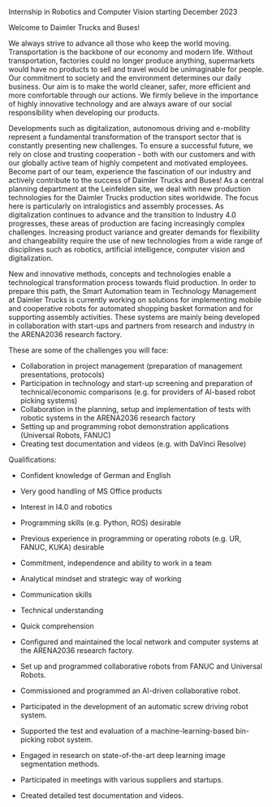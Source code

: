Internship in Robotics and Computer Vision starting December 2023

Welcome to Daimler Trucks and Buses!

We always strive to advance all those who keep the world moving. Transportation is the backbone of our economy and modern life. Without transportation, factories could no longer produce anything, supermarkets would have no products to sell and travel would be unimaginable for people. Our commitment to society and the environment determines our daily business. Our aim is to make the world cleaner, safer, more efficient and more comfortable through our actions. We firmly believe in the importance of highly innovative technology and are always aware of our social responsibility when developing our products.

Developments such as digitalization, autonomous driving and e-mobility represent a fundamental transformation of the transport sector that is constantly presenting new challenges. To ensure a successful future, we rely on close and trusting cooperation - both with our customers and with our globally active team of highly competent and motivated employees. Become part of our team, experience the fascination of our industry and actively contribute to the success of Daimler Trucks and Buses! As a central planning department at the Leinfelden site, we deal with new production technologies for the Daimler Trucks production sites worldwide. The focus here is particularly on intralogistics and assembly processes. As digitalization continues to advance and the transition to Industry 4.0 progresses, these areas of production are facing increasingly complex challenges. Increasing product variance and greater demands for flexibility and changeability require the use of new technologies from a wide range of disciplines such as robotics, artificial intelligence, computer vision and digitalization.

New and innovative methods, concepts and technologies enable a technological transformation process towards fluid production. In order to prepare this path, the Smart Automation team in Technology Management at Daimler Trucks is currently working on solutions for implementing mobile and cooperative robots for automated shopping basket formation and for supporting assembly activities. These systems are mainly being developed in collaboration with start-ups and partners from research and industry in the ARENA2036 research factory.

These are some of the challenges you will face:
- Collaboration in project management (preparation of management presentations, protocols) 
- Participation in technology and start-up screening and preparation of technical/economic comparisons (e.g. for providers of AI-based robot picking systems)
- Collaboration in the planning, setup and implementation of tests with robotic systems in the ARENA2036 research factory
- Setting up and programming robot demonstration applications (Universal Robots, FANUC)
- Creating test documentation and videos (e.g. with DaVinci Resolve)

Qualifications:
- Confident knowledge of German and English
- Very good handling of MS Office products
- Interest in I4.0 and robotics
- Programming skills (e.g. Python, ROS) desirable
- Previous experience in programming or operating robots (e.g. UR, FANUC, KUKA) desirable
- Commitment, independence and ability to work in a team
- Analytical mindset and strategic way of working
- Communication skills
- Technical understanding
- Quick comprehension

- Configured and maintained the local network and computer systems at the ARENA2036 research factory.
- Set up and programmed collaborative robots from FANUC and Universal Robots.
- Commissioned and programmed an AI-driven collaborative robot.
- Participated in the development of an automatic screw driving robot system.
- Supported the test and evaluation of a machine-learning-based bin-picking robot system.
- Engaged in research on state-of-the-art deep learning image segmentation methods.
- Participated in meetings with various suppliers and startups.
- Created detailed test documentation and videos.

